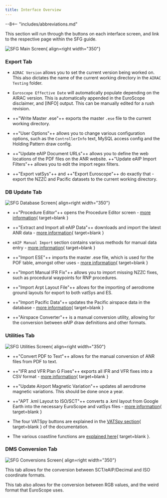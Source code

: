 ```yaml
---
title: Interface Overview
---
```


--8<-- "includes/abbreviations.md"

This section will run through the buttons on each interface screen, and link to the respective page within the SFG guide.

![SFG Main Screen](assets/mainScreen.png){ align=right width="350"} 

### Export Tab

* `AIRAC Version` allows you to set the current version being worked on. This also dictates the name of the current working directory in the `AIRAC Testing` folder.

* `Euroscope Effective Date` will automatically populate depending on the AIRAC version. This is automatically appended in the EuroScope disclaimer, and [INFO] output. This can be manually edited for a rush revision.

* ++"Write Master .ese"++ exports the master `.ese` file to the current working directory.

* ++"User Options"++ allows you to change various configuration options, such as the `ControllerInfo` text, MySQL access config and the Holding Pattern draw config.

* ++"Update eAIP Document URLs"++ allows you to define the web locations of the PDF files on the ANR website. ++"Update eAIP Import Filters"++ allows you to edit the import regex filters.

* ++"Export vatSys"++ and ++"Export Euroscope"++ do exactly that - export the NZZC and Pacific datasets to the current working directory.

### DB Update Tab

![SFG Database Screen](assets/dbScreen.png){ align=right width="350"}

* ++"Procedure Editor"++ opens the Procedure Editor screen - [more information](DataManagement/ProcedureEditor.md){ target=blank }

* ++"Extract and Import all eAIP Data"++ downloads and import the latest ANR data - [more information](DataManagement/ImportingANRData.md){ target=blank }

* `eAIP Manual Import` section contains various methods for manual data entry - [more information](DataManagement/ImportingANRData.md){ target=blank }

* ++"Import ESE"++ imports the master .ese file, which is used for the POF table, amongst other uses - [more information](DataManagement/MasterESE.md){ target=blank }

* ++"Import Manual IFR Fix"++ allows you to import missing NZZC fixes, such as procedural waypoints for RNP procedures.

* ++"Import Arpt Layout File"++ allows for the importing of aerodrome ground layouts for export to both vatSys and ES.

* ++"Import Pacific Data"++ updates the Pacific airspace data in the database - [more information](DataManagement/ImportingANRData.md){ target=blank }

* ++"Airspace Converter"++ is a manual conversion utility, allowing for the conversion between eAIP draw definitions and other formats.

### Utilities Tab

![SFG Utilities Screen](assets/UtilitiesScreen.png){ align=right width="350"}

* ++"Convert PDF to Text"++ allows for the manual conversion of ANR files from PDF to text.

* ++"IFR and VFR Plan G Fixes"++ exports all IFR and VFR fixes into a CSV format  - [more information](LNMVFRFixes/){ target=blank }

* ++"Update Airport Magnetic Variation"++ updates all aerodrome magnetic variations. This should be done once a year.

* ++"APT .kml Layout to ISO/SCT"++ converts a .kml layout from Google Earth into the necessary EuroScope and vatSys files - [more information](ADLayouts/){ target=blank }

* The four VATSpy buttons are explained in the [VATSpy section](VATSpy/){ target=blank } of the documentation.

* The various coastline functions are [explained here](DataManagement/UpdatingCoastlines.md){ target=blank }.

### DMS Conversion Tab

![SFG Conversions Screen](assets/DMSConvScreen.png){ align=right width="350"}

This tab allows for the conversion between SCT/eAIP/Decimal and ISO coordinate formats.

This tab also allows for the conversion between RGB values, and the weird format that EuroScope uses. 

